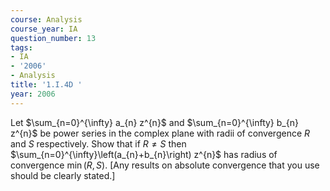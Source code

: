 ```yaml
---
course: Analysis
course_year: IA
question_number: 13
tags:
- IA
- '2006'
- Analysis
title: '1.I.4D '
year: 2006
---
```



Let $\sum_{n=0}^{\infty} a_{n} z^{n}$ and $\sum_{n=0}^{\infty} b_{n} z^{n}$ be power series in the complex plane with radii of convergence $R$ and $S$ respectively. Show that if $R \neq S$ then $\sum_{n=0}^{\infty}\left(a_{n}+b_{n}\right) z^{n}$ has radius of convergence $\min (R, S)$. [Any results on absolute convergence that you use should be clearly stated.]